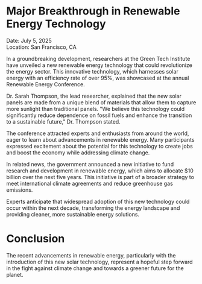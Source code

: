 # Major Breakthrough in Renewable Energy Technology

Date: July 5, 2025  
Location: San Francisco, CA  

In a groundbreaking development, researchers at the Green Tech Institute have unveiled a new renewable energy technology that could revolutionize the energy sector. This innovative technology, which harnesses solar energy with an efficiency rate of over 95%, was showcased at the annual Renewable Energy Conference.

Dr. Sarah Thompson, the lead researcher, explained that the new solar panels are made from a unique blend of materials that allow them to capture more sunlight than traditional panels. "We believe this technology could significantly reduce dependence on fossil fuels and enhance the transition to a sustainable future," Dr. Thompson stated.

The conference attracted experts and enthusiasts from around the world, eager to learn about advancements in renewable energy. Many participants expressed excitement about the potential for this technology to create jobs and boost the economy while addressing climate change.

In related news, the government announced a new initiative to fund research and development in renewable energy, which aims to allocate $10 billion over the next five years. This initiative is part of a broader strategy to meet international climate agreements and reduce greenhouse gas emissions.

Experts anticipate that widespread adoption of this new technology could occur within the next decade, transforming the energy landscape and providing cleaner, more sustainable energy solutions.  

# Conclusion  
The recent advancements in renewable energy, particularly with the introduction of this new solar technology, represent a hopeful step forward in the fight against climate change and towards a greener future for the planet.